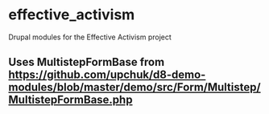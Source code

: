 # effective_activism
Drupal modules for the Effective Activism project

## Uses MultistepFormBase from https://github.com/upchuk/d8-demo-modules/blob/master/demo/src/Form/Multistep/MultistepFormBase.php
